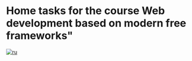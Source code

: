 # Home tasks for the course Web development based on modern free frameworks"

[![ru](https://img.shields.io/badge/lang-en-red.svg)](https://github.com/ForwardMoth/Web-framework-course/blob/main/README.md)

